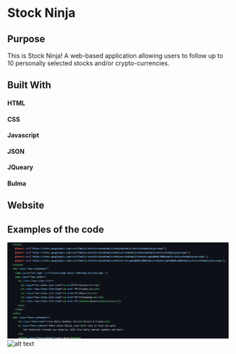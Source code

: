 # Stock Ninja

## Purpose
This is Stock Ninja! A web-based application allowing users to follow up to 10 personally selected stocks and/or crypto-currencies. 

## Built With
#### HTML
#### CSS
#### Javascript
#### JSON
#### JQueary
#### Bulma

## Website


## Examples of the code
![alt text](./assets/code.png.png)
![alt text](./)
